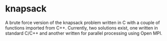 # knapsack

A brute force version of the knapsack problem written in C with a couple of functions imported from C++. Currently, two solutions exist, one written in standard C/C++ and another written for parallel processing using Open MPI.
